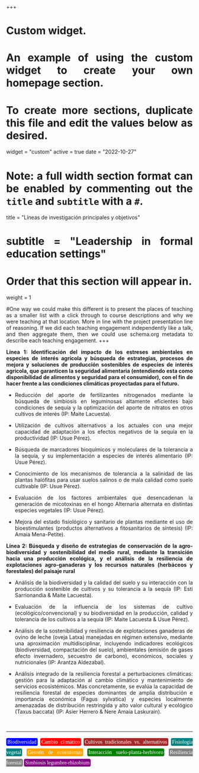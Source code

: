 +++
# Custom widget.
# An example of using the custom widget to create your own homepage section.
# To create more sections, duplicate this file and edit the values below as desired.
widget = "custom"
active = true
date = "2022-10-27"

# Note: a full width section format can be enabled by commenting out the `title` and `subtitle` with a `#`.
title = "Líneas de investigación principales y objetivos"
# subtitle = "Leadership in formal education settings"


# Order that this section will appear in.
weight = 1

#One way we could make this different is to present the places of teaching as a smaller list with a click through to course descriptions and why we were teaching at that location. More in line with the project presentation line of reasoning. If we did each teaching engagement independently like a talk, and then aggregate them, then we could use schema.org metadata to describe each teaching engagement.
+++
<body style="text-align:justify">

**Línea 1:  Identificación del impacto de los estreses ambientales en especies de interés agrícola y búsqueda de estrategias, procesos de mejora y soluciones de producción sostenibles de especies de interés agrícola, que garanticen la seguridad alimentaria (entendiendo esta como disponibilidad de alimentos y seguridad para el consumidor), con el fin de hacer frente a las condiciones climáticas proyectadas para el futuro.**

+ Reducción del aporte de fertilizantes nitrogenados mediante la búsqueda de simbiosis en leguminosas altamente eficientes bajo condiciones de sequía y la optimización del aporte de nitratos en otros cultivos de interés (IP: Maite Lacuesta).

+ Utilización de cultivos alternativos a los actuales con una mejor capacidad de adaptación a los efectos negativos de la sequía en la productividad (IP: Usue Pérez).

+ Búsqueda de marcadores bioquímicos y moleculares de la tolerancia a la sequía, y su implementación a especies de interés alimentario (IP: Usue Pérez).

+ Conocimiento de los mecanismos de tolerancia a la salinidad de las plantas halófitas para usar suelos salinos o de mala calidad como suelo cultivable (IP: Usue Pérez).

+ Evaluación de los factores ambientales que desencadenan la generación de micotoxinas en el hongo Alternaria alternata en distintas especies vegetales (IP: Usue Pérez).

+ Mejora del estado fisiológico y sanitario de plantas mediante el uso de bioestimulantes (productos alternativos a fitosanitarios de síntesis) (IP: Amaia Mena-Petite).


**Línea 2: Búsqueda y diseño de estrategias de conservación de la agro-biodiversidad y sostenibilidad del medio rural, mediante la transición hacia una producción ecológica, y el análisis de la resiliencia de explotaciones agro-ganaderas y los recursos naturales (herbáceos y forestales) del paisaje rural**

+  Análisis de la biodiversidad y la calidad del suelo y su interacción con la producción sostenible de cultivos y su tolerancia a la sequía (IP: Esti Sarrionandia & Maite Lacuesta).

+ Evaluación de la influencia de los sistemas de cultivo (ecológico/convencional) y su biodiversidad en la producción, calidad y tolerancia de los cultivos a la sequía (IP: Maite Lacuesta & Usue Pérez).

+ Análisis de la sostenibilidad y resiliencia de explotaciones ganaderas de ovino de leche (oveja Latxa) manejadas en régimen extensivo, mediante una aproximación multidisciplinar, incluyendo indicadores ecológicos (biodiversidad, compactación del suelo), ambientales (emisión de gases efecto invernadero, secuestro de carbono), económicos, sociales y nutricionales (IP: Arantza Aldezabal).

+ Análisis integrado de la resiliencia forestal a perturbaciones climáticas: gestión para la adaptación al cambio climático y mantenimiento de servicios ecosistémicos. Más concretamente, se evalúa la capacidad de resiliencia forestal de especies dominantes de amplia distribución e importancia económica (Fagus sylvatica) y especies localmente amenazadas de distribución restringida y alto valor cultural y ecológico (Taxus baccata) (IP: Asier Herrero & Nere Amaia Laskurain).
</body>

<br>

---

<p style = "font-family:'Brush Script MT', cursive; line-height: 200%">
<span style="color:white; border-radius: 4px; padding: 3px; background-color:blue">Biodiversidad</span>
<span style="color:white; border-radius: 4px; padding: 3px; background-color:red">Cambio climático</span>
<span style="color:white; border-radius: 4px; padding: 3px; background-color:brown">Cultivos tradicionales vs. alternativos</span>
<span style="color:white; border-radius: 4px; padding: 3px; background-color:teal">Fisiología vegetal</span>
<span style="color:white; border-radius: 4px; padding: 3px; background-color:orange">Gestión de ecosistemas</span>
<span style="color:white; border-radius: 4px; padding: 3px; background-color:green">Interacción suelo-planta-herbívoro</span>
<span style="color:white; border-radius: 4px; padding: 3px; background-color:gray">Resiliencia forestal</span>
<span style="color:white; border-radius: 4px; padding: 3px; background-color:purple">Simbiosis legumbre-rhizobium</span>

</p>

